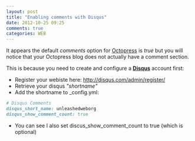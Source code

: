 ```yaml
---
layout: post
title: "Enabling comments with Disqus"
date: 2012-10-25 09:25
comments: true
categories: WEB
---
```


It appears the default *comments* option for [Octopress](http://www.octopress.org) is *true* but you will notice that your Octopress blog does not actually have a comment section.

This is because you need to create and configure a **[Disqus](http://disqus.com/)** account first:

- Register your webiste here: <http://disqus.com/admin/register/>
- Retrieve your disqus *"shortname"*
- Add the shortname to _config.yml:

``` ruby enable disqus
# Disqus Comments
disqus_short_name: unleashedweborg
disqus_show_comment_count: true
```

- You can see I also set discus_show_comment_count to true (which is optional)
